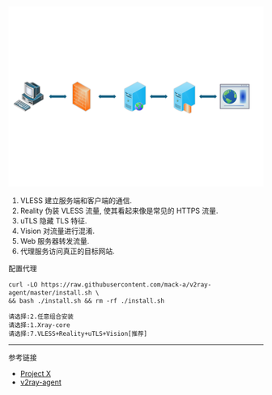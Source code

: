 ![搭建高匿代理](./../../../../../images/%E6%90%AD%E5%BB%BA%20VLESS+Reality+uTLS+Vision%20%E9%AB%98%E5%8C%BF%E4%BB%A3%E7%90%86/%E6%90%AD%E5%BB%BA%E9%AB%98%E5%8C%BF%E4%BB%A3%E7%90%86.svg)

1. VLESS 建立服务端和客户端的通信.
2. Reality 伪装 VLESS 流量, 使其看起来像是常见的 HTTPS 流量.
3. uTLS 隐藏 TLS 特征.
4. Vision 对流量进行混淆.
5. Web 服务器转发流量.
6. 代理服务访问真正的目标网站.

配置代理

```
curl -LO https://raw.githubusercontent.com/mack-a/v2ray-agent/master/install.sh \
&& bash ./install.sh && rm -rf ./install.sh
```

```
请选择:2.任意组合安装
请选择:1.Xray-core
请选择:7.VLESS+Reality+uTLS+Vision[推荐]
```

---

参考链接

- [Project X](https://xtls.github.io/)
- [v2ray-agent](https://github.com/mack-a/v2ray-agent)

